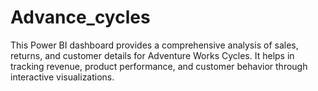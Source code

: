 # Advance_cycles
This Power BI dashboard provides a comprehensive analysis of sales, returns, and customer details for Adventure Works Cycles. It helps in tracking revenue, product performance, and customer behavior through interactive visualizations.
